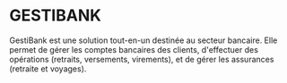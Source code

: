 # GESTIBANK
GestiBank est une solution tout-en-un destinée au secteur bancaire. Elle permet de gérer les comptes bancaires des clients, d'effectuer des opérations (retraits, versements, virements), et de gérer les assurances (retraite et voyages).
